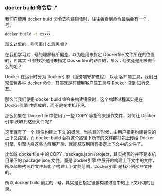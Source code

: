 ### docker build 命令后"."

我们在使用 docker build 命令去构建镜像时，往往会看到命令最后会有一个 . 号。

```bash
docker build -t xxxxx .
```

那么这里的 . 号代表什么意思呢？

在我们学习对 . 号的理解有所偏差，以为是用来指定 Dockerfile 文件所在的位置的，但其实 -f 参数才是用来指定 Dockerfile 的路径的，那么 . 号究竟是用来做什么的呢？

Docker 在运行时分为 Docker引擎（服务端守护进程） 以及 客户端工具，我们日常使用各种 docker 命令，其实就是在使用客户端工具与 Docker 引擎 进行交互。

那么当我们使用 docker build 命令来构建镜像时，这个构建过程其实是在 Docker引擎 中完成的，而不是在本机环境。

那么如果在 Dockerfile 中使用了一些 COPY 等指令来操作文件，如何让 Docker引擎 获取到这些文件呢？

这里就有了一个 镜像构建上下文 的概念，当构建的时候，由用户指定构建镜像的上下文路径，而 docker build 会将这个路径下所有的文件都打包上传给 Docker 引擎，引擎内将这些内容展开后，就能获取到所有指定上下文中的文件了。

比如说 dockerfile 中的 COPY ./package.json /project，其实拷贝的并不是本机目录下的 package.json 文件，而是 docker引擎 中展开的构建上下文中的文件，所以如果拷贝的文件超出了构建上下文的范围，Docker引擎 是找不到那些文件的。

所以 docker build 最后的 . 号，其实是在指定镜像构建过程中的上下文环境的目录。
